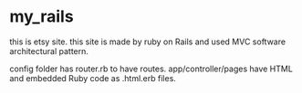 my_rails
========
this is etsy site.
this site is made by ruby on Rails and used MVC software architectural pattern.

config folder has router.rb to have routes.
app/controller/pages have HTML and embedded Ruby code as .html.erb files.
